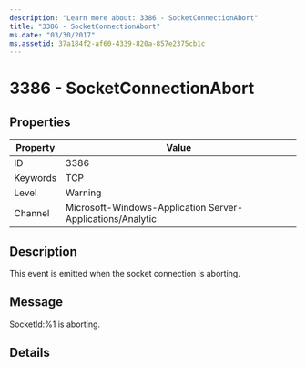 ```yaml
---
description: "Learn more about: 3386 - SocketConnectionAbort"
title: "3386 - SocketConnectionAbort"
ms.date: "03/30/2017"
ms.assetid: 37a184f2-af60-4339-820a-857e2375cb1c
---
```

# 3386 - SocketConnectionAbort

## Properties

| Property | Value |
| - | - |
|ID|3386|  
|Keywords|TCP|  
|Level|Warning|  
|Channel|Microsoft-Windows-Application Server-Applications/Analytic|  
  
## Description  

 This event is emitted when the socket connection is aborting.  
  
## Message  

 SocketId:%1 is aborting.  
  
## Details
